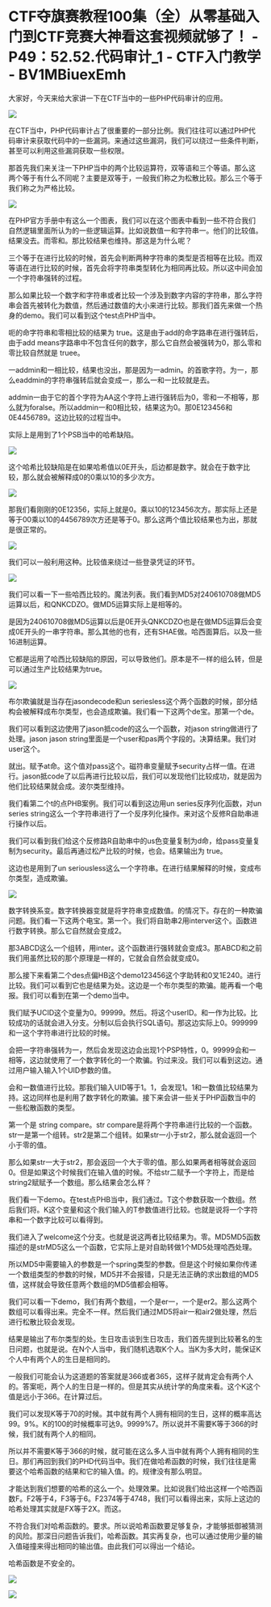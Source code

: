 # CTF夺旗赛教程100集（全）从零基础入门到CTF竞赛大神看这套视频就够了！ - P49：52.52.代码审计_1 - CTF入门教学 - BV1MBiuexEmh

大家好，今天来给大家讲一下在CTF当中的一些PHP代码审计的应用。

![](img/5c5973c321e45b051ccc60126d6bcf9a_1.png)

在CTF当中，PHP代码审计占了很重要的一部分比例。我们往往可以通过PHP代码审计来获取代码中的一些漏洞。来通过这些漏洞，我们可以绕过一些条件判断，甚至可以利用这些漏洞获取一些权限。

那首先我们来关注一下PHP当中的两个比较运算符，双等语和三个等语。那么这两个等于有什么不同呢？主要是双等于，一般我们称之为松散比较。那么三个等于我们称之为严格比较。



![](img/5c5973c321e45b051ccc60126d6bcf9a_3.png)

在PHP官方手册中有这么一个图表，我们可以在这个图表中看到一些不符合我们自然逻辑里面所认为的一些逻辑运算。比如说数值一和字符串一。他们的比较值。结果没去。而零和。那比较结果也维持。那这是为什么呢？

三个等于在进行比较的时候，首先会判断两种字符串的类型是否相等在比较。而双等语在进行比较的时候，首先会将字符串类型转化为相同再比较。所以这中间会加一个字符串强转的过程。

那么如果比较一个数字和字符串或者比较一个涉及到数字内容的字符串，那么字符串会首先被转化为数值，然后通过数值的大小来进行比较。那我们首先来做一个热身的demo。我们可以看到这个test点PHP当中。

呃的命字符串和零相比较的结果为 true。这是由于add的命字路串在进行强转后，由于add means字路串中不包含任何的数字，那么它自然会被强转为0，那么零和零比较自然就是 truee。

一addmin和一相比较，结果也没出，那是因为一admin。的首歌字符。为一，那么eaddmin的字符串强转后就会变成一，那么一和一比较就是去。

addmin一由于它的首个字符为AA这个字符上进行强转后为0，零和一不相等，那么就为foralse。所以addmin一和0相比较，结果这为0。那0E123456和0E4456789。这边比较的过程当中。

实际上是用到了1个PSB当中的哈希缺陷。

![](img/5c5973c321e45b051ccc60126d6bcf9a_5.png)

这个哈希比较缺陷是在如果哈希值以0E开头，后边都是数字。就会在于数字比较，那么就会被解释成0的0乘以10的多少次方。



![](img/5c5973c321e45b051ccc60126d6bcf9a_7.png)

那我们看刚刚的0E12356，实际上就是0。乘以10的123456次方。那实际上还是等于00乘以10的4456789次方还是等于0。那么这两个值比较结果也为出，那就是很正常的。



![](img/5c5973c321e45b051ccc60126d6bcf9a_9.png)

我们可以一般利用这种。比较值来绕过一些登录凭证的环节。

![](img/5c5973c321e45b051ccc60126d6bcf9a_11.png)

我们可以看一下一些哈西比较的。魔法列表。我们看到MD5对240610708做MD5运算以后，和QNKCDZO。做MD5运算实际上是相等的。

是因为240610708做MD5运算以后是0E开头QNKCDZO也是在做MD5运算后会变成0E开头的一串字符串。那么其他的也有，还有SHAE做。哈西面算后。以及一些16进制运算。

它都是运用了哈西比较缺陷的原因，可以导致他们。原本是不一样的组么转，但是可以通过生产比较结果为true。



![](img/5c5973c321e45b051ccc60126d6bcf9a_13.png)

布尔欺骗就是当存在jasondecode和un seriesless这个两个函数的时候，部分结构会被解释成布尔类型，也会造成欺骗。我们看一下这两个de宝。那第一个de。

我们可以看到这边使用了jason抵code的这么一个函数，对jason string做进行了处理。jason jason string里面是一个user和pas两个字段的。决算结果。我们对user这个。

就出。赋予at命。这个值对pass这个。磁符串变量赋予security占样一值。在进行。jason抵code了以后再进行比较以后，我们可以发现他们比较成功，就是因为他们比较结果就会成。波尔类型维持。

我们看第二个t的点PHB案例。我们可以看到这边用un series反序列化函数，对un series string这么一个字符串进行了一个反序列化操作。来对这个反修R自助串进行操作以后。

我们可以看到我们给这个反修路R自助串中的us色变量复制为d命，给pass变量复制为security。最后再通过松产比较的时候，也会。结果输出为 true。

这边也是用到了un seriousless这么一个字符串。在进行结果解释的时候，变成布尔类型，造成欺骗。



![](img/5c5973c321e45b051ccc60126d6bcf9a_15.png)

数字转换系变。数字转换器变就是将字符串变成数值。的情况下。存在的一种欺骗问题。我们看一下这两个电宝。第一个。我们将自助串2用interver这个。函数进行数字转换。那么它自然就会变成2。

那3ABCD这么一个组转，用inter。这个函数进行强转就会变成3。那ABCD和之前我们用虽然比较的那个原理是一样的，它就会自然会就变成0。

那么接下来看第二个des点偏HB这个demo123456这个字助转和0叉1E240。进行比较。我们可以看到它也是结果为处。这边是一个布尔类型的欺骗。能再看一个电报。我们可以看到在第一个demo当中。

我们赋予UCID这个变量为0。99999。然后。将这个userID。和一作为比较。比较成功的话就会进入分支。分制以后会执行SQL语句。那这边实际上0。999999和一这个字符串进行比较的时候。

会把一字符串强转为一，然后会发现这边会出现1个PSP特性，0。99999会和一相等，这边就使用了一个数字转化的一个欺骗。钓过来没。我们可以看到这边。通过用户输入输入1个UID参数的值。

会和一数值进行比较。那我们输入UID等于1。1，会发现1。1和一数值比较结果为持。这边同样也是利用了数字转化的欺骗。接下来会讲一些关于PHP函数当中的一些松散函数的类型。

第一个是 string compare。str compare是将两个字符串进行比较的一个函数。str一是第一个组转。str2是第二个组转。如果str一小于str2，那么就会返回一个小于零的值。

那么如果str一大于str2，那会返回一个大于零的值。那么如果两者相等就会返回0。但是如果这个时候我们在输入值的时候。不给str二赋予一个字符上，而是给 string2赋赋予一个数组。那么结果会怎么样？

我们看一下demo。在test点PHB当中，我们通过。T这个参数获取一个数组。然后我们将。K这个变量和这个我们输入的T参数值进行比较。也就是说将一个字符串和一个数字比较可以看得到。

我们进入了welcome这个分支。也就是说这两者比较结果为。零。MD5MD5函数描述的是strMD5这么一个函数，它实际上是对自助转做1个MD5处理哈西处理。

所以MD5中需要输入的参数是一个spring类型的参数。但是这个时候如果你传递一个数组类型的参数的时候，MD5并不会报错，只是无法正确的求出数组的MD5值，这样就会导致任意两个数组的MD5值都会相等。

我们可以看一下demo，我们有两个数组，一个是er一，一个是er2。那么这两个数组可以看得出来。完全不一样。然后我们通过MD5将air一和air2做处理，然后进行松散比较会发现。

结果是输出了布尔类型的处。生日攻击谈到生日攻击，我们首先提到比较著名的生日问题，也就是说。在N个人当中，我们随机选取K个人。当K为多大时，能保证K个人中有两个人的生日是相同的。

一般我们可能会认为这道题的答案就是366或者365，这样子就肯定会有两个人的。答案呃，两个人的生日是一样的。但是其实从统计学的角度来看。这个K这个值是远小于366。在计算过后。

我们可以发现K等于70的时候。其中就有两个人拥有相同的生日，这样的概率高达99。9%。K的100的时候概率可达9。9999%7。所以说并不需要K等于366的时候，我们就有两个人的相同。

所以并不需要K等于366的时候，就可能在这么多人当中就有两个人拥有相同的生日。那们再回到我们的PHD代码当中。我们在做哈希函数的时候，我们往往是需要这个哈希函数的结果和它的输入值。的。规律没有那么明显。

才能达到我们想要的哈希的这么一个。处理效果。比如说我们给出这样一个哈西函数F。F2等于4，F3等于6。F2374等于4748，我们可以看得出来，实际上这边的哈希处理其实就是FX等于2X。而这。

不符合我们对哈希函数的。要求。所以说哈希函数要足够复杂，才能够抵御被猜测的风险。那深日问题告诉我们，哈希函数。其实再复杂，也可以通过使用少量的输入值碰撞来得出相同的输出值。由此我们可以得出一个结论。

哈希函数是不安全的。

![](img/5c5973c321e45b051ccc60126d6bcf9a_17.png)

![](img/5c5973c321e45b051ccc60126d6bcf9a_18.png)